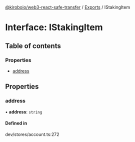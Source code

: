 [@kiroboio/web3-react-safe-transfer](../README.md) / [Exports](../modules.md) / IStakingItem

# Interface: IStakingItem

## Table of contents

### Properties

- [address](IStakingItem.md#address)

## Properties

### address

• **address**: `string`

#### Defined in

dev/stores/account.ts:272

